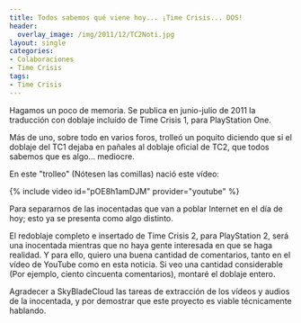 ```yaml
---
title: Todos sabemos qué viene hoy... ¡Time Crisis... DOS!
header:
  overlay_image: /img/2011/12/TC2Noti.jpg
layout: single
categories:
- Colaboraciones
- Time Crisis
tags:
- Time Crisis
---
```

Hagamos un poco de memoria. Se publica en junio-julio de 2011 la traducción 
con doblaje incluído de Time Crisis 1, para PlayStation One.

Más de uno, sobre todo en varios foros, trolleó un poquito diciendo que si el 
doblaje del TC1 dejaba en pañales al doblaje oficial de TC2, que todos sabemos 
que es algo... mediocre.

En este "trolleo" (Nótesen las comillas) nació este vídeo:

{% include video id="pOE8h1amDJM" provider="youtube" %}

Para separarnos de las inocentadas que van a poblar Internet en el día de hoy; 
esto ya se presenta como algo distinto.

El redoblaje completo e insertado de Time Crisis 2, para PlayStation 2, será 
una inocentada mientras que no haya gente interesada en que se haga realidad. 
Y para ello, quiero una buena cantidad de comentarios, tanto en el vídeo de YouTube 
como en esta noticia. Si veo una cantidad considerable (Por ejemplo, ciento cincuenta 
comentarios), montaré el doblaje entero.

Agradecer a SkyBladeCloud las tareas de extracción de los vídeos y audios de la 
inocentada, y por demostrar que este proyecto es viable técnicamente hablando.
